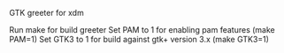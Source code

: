 GTK greeter for xdm

Run make for build greeter
Set PAM to 1 for enabling pam features (make PAM=1)
Set GTK3 to 1 for build against gtk+ version 3.x (make GTK3=1)
